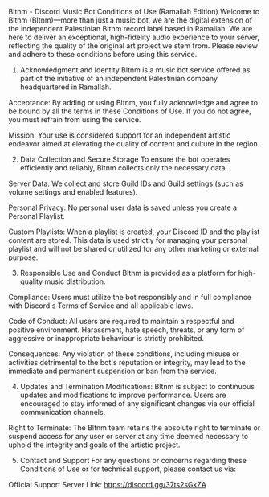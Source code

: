 Bltnm - Discord Music Bot Conditions of Use (Ramallah Edition)
Welcome to Bltnm (Bltnm)—more than just a music bot, we are the digital extension of the independent Palestinian Bltnm record label based in Ramallah. We are here to deliver an exceptional, high-fidelity audio experience to your server, reflecting the quality of the original art project we stem from. Please review and adhere to these conditions before using this service.

1. Acknowledgment and Identity
Bltnm is a music bot service offered as part of the initiative of an independent Palestinian company headquartered in Ramallah.

Acceptance: By adding or using Bltnm, you fully acknowledge and agree to be bound by all the terms in these Conditions of Use. If you do not agree, you must refrain from using the service.

Mission: Your use is considered support for an independent artistic endeavor aimed at elevating the quality of content and culture in the region.

2. Data Collection and Secure Storage
To ensure the bot operates efficiently and reliably, Bltnm collects only the necessary data.

Server Data: We collect and store Guild IDs and Guild settings (such as volume settings and enabled features).

Personal Privacy: No personal user data is saved unless you create a Personal Playlist.

Custom Playlists: When a playlist is created, your Discord ID and the playlist content are stored. This data is used strictly for managing your personal playlist and will not be shared or utilized for any other marketing or external purpose.

3. Responsible Use and Conduct
Bltnm is provided as a platform for high-quality music distribution.

Compliance: Users must utilize the bot responsibly and in full compliance with Discord's Terms of Service and all applicable laws.

Code of Conduct: All users are required to maintain a respectful and positive environment. Harassment, hate speech, threats, or any form of aggressive or inappropriate behaviour is strictly prohibited.

Consequences: Any violation of these conditions, including misuse or activities detrimental to the bot's reputation or integrity, may lead to the immediate and permanent suspension or ban from the service.

4. Updates and Termination
Modifications: Bltnm is subject to continuous updates and modifications to improve performance. Users are encouraged to stay informed of any significant changes via our official communication channels.

Right to Terminate: The Bltnm team retains the absolute right to terminate or suspend access for any user or server at any time deemed necessary to uphold the integrity and goals of the artistic project.

5. Contact and Support
For any questions or concerns regarding these Conditions of Use or for technical support, please contact us via:

Official Support Server Link: https://discord.gg/37ts2sGkZA
